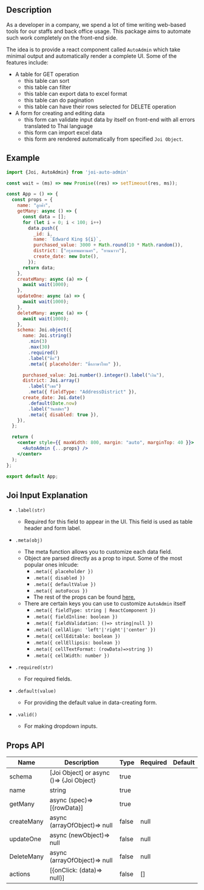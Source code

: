 ## Description
As a developer in a company, we spend a lot of time writing web-based tools for our staffs and back office usage. This package aims to automate such work completely on the front-end side.

The idea is to provide a react component called `AutoAdmin` which take minimal output and automatically render a complete UI. Some of the features include:
- A table for GET operation
  - this table can sort 
  - this table can filter
  - this table can export data to excel format
  - this table can do pagination
  - this table can have their rows selected for DELETE operation
- A form for creating and editing data
  - this form can validate input data by itself on front-end with all errors translated to Thai language
  - this form can import excel data
  - this form are rendered automatically from specified `Joi Object`.

## Example
```jsx
import {Joi, AutoAdmin} from 'joi-auto-admin'

const wait = (ms) => new Promise((res) => setTimeout(res, ms));

const App = () => {
  const props = {
    name: "ลูกค้า",
    getMany: async () => {
      const data = [];
      for (let i = 0; i < 100; i++)
        data.push({
          _id: i,
          name: `Edward King ${i}`,
          purchased_value: 3000 + Math.round(10 * Math.random()),
          district: ["กรุงเทพมหานคร", "ยานนาวา"],
          create_date: new Date(),
        });
      return data;
    },
    createMany: async (a) => {
      await wait(1000);
    },
    updateOne: async (a) => {
      await wait(1000);
    },
    deleteMany: async (a) => {
      await wait(1000);
    },
    schema: Joi.object({
      name: Joi.string()
        .min(3)
        .max(30)
        .required()
        .label("ชื่อ")
        .meta({ placeholder: "ชื่อภาษาไทย" }),

      purchased_value: Joi.number().integer().label("เงิน"),
      district: Joi.array()
        .label("เขต")
        .meta({ fieldType: "AddressDistrict" }),
      create_date: Joi.date()
        .default(Date.now)
        .label("วันสมัคร")
        .meta({ disabled: true }),
    }),
  };

  return (
    <center style={{ maxWidth: 800, margin: "auto", marginTop: 40 }}>
      <AutoAdmin {...props} />
    </center>
  );
};

export default App;
```

## Joi Input Explanation
- `.label(str)` 
  - Required for this field to appear in the UI. This field is used as table header and form label.
- `.meta(obj)`
  - The meta function allows you to customize each data field.
  - Object are parsed directly as a prop to input. Some of the most popular ones inlcude:
    - `.meta({ placeholder })`
    - `.meta({ disabled })`
    - `.meta({ defaultValue })`
    - `.meta({ autoFocus })`
    - The rest of the props can be found [here.](https://reactjs.org/docs/dom-elements.html)
  - There are certain keys you can use to customize `AutoAdmin` itself
    - `.meta({ fieldType: string | ReactComponent })`
    - `.meta({ fieldInline: boolean })`
    - `.meta({ fieldValidation: ()=> string|null })`
    - `.meta({ cellAlign: 'left'|'right'|'center' })`
    - `.meta({ cellEditable: boolean })`
    - `.meta({ cellEllipsis: boolean })`
    - `.meta({ cellTextFormat: (rowData)=>string })`
    - `.meta({ cellWidth: number })`

- `.required(str)`
  - For required fields.
- `.default(value)`
  - For providing the default value in data-creating form.
- `.valid()`
  - For making dropdown inputs.


## Props API
|Name|Description|Type|Required|Default|
|---|---|---|---|---|
|schema|[Joi Object] or async ()=> {Joi Object} |true
|name|string|true
|getMany| async (spec)=> [{rowData}]|true
|createMany| async (arrayOfObject)=> null|false|null
|updateOne| async (newObject)=> null|false|null
|DeleteMany| async (arrayOfObject)=> null|false|null
|actions|[{onClick: (data)=> null}]|false|[]
